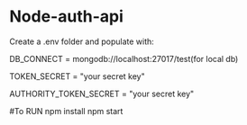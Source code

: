# Node-auth-api

Create a .env folder and populate with:

DB_CONNECT = mongodb://localhost:27017/test(for local db)

TOKEN_SECRET = "your secret key"

AUTHORITY_TOKEN_SECRET = "your secret key"

#To RUN
npm install
npm start
